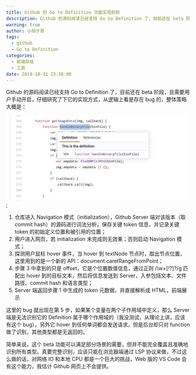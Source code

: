 ```yaml
---
title: Github 的 Go to Definition 功能实现剖析
description: Github 的源码阅读已经支持 Go to Definition 了，目前还在 beta 阶段，且需要用户手动开启，仔细研究了下它的实现方式，从逻辑上看是存在 bug 的，整体策略大概是：
warning: true
author: 小胡子哥
tags:
  - github
  - Go to Definition
categories:
  - 前端杂烩
  - 工具
date: 2019-10-31 23:58:00
---
```


Github 的源码阅读已经支持 Go to Definition 了，目前还在 beta 阶段，且需要用户手动开启，仔细研究了下它的实现方式，从逻辑上看是存在 bug 的，整体策略大概是：

![Go to Definition](/blogimgs/2019/10/31/go-to-definition.png);

1. 仓库进入 Navigation 模式（initialization），Github Server 端对该版本（取 commit hash）的源码进行词法分析，保存关键 token 信息，并记录关键 token 的初始定义位置和被引用的位置；
2. 用户进入网页，若 initialization 未完成则无效果；否则启动 Navigation 模式；
3. 探测用户鼠标 hover 事件，当 hover 到 textNode 节点时，取出节点位置，这里用到的是一个新的 API：document.caretRangeFromPoint；
4. 步骤 3 中拿到的只是 offset，它是个位置数值信息，通过正则 /\w+[!?]?/g 匹配出 hover 到的目标文本，然后将信息发送到 Server，入参包括文本、文件路径、commit hash 和语言类型；
5. Server 端返回步骤 1 中生成的 token 元数据，并直接解析成 HTML，前端展示

这里的 bug 就出现在第 5 步，如果某个变量在两个子作用域中定义，那么 Server 端是无法识别它的 Definition 属于哪个作用域的（我没测试，从理论上讲，应该有这个 bug），另外它 hover 到任何单词都会发送请求，但是后台却只对 function 做了识别，其他类型都是无返回的。

简单来说，这个 beta 功能可以满足部分场景的需要，但并不能完全覆盖且准确地识别所有类型。真要完整识别，应该只能在浏览器端通过 LSP 协议来做，不过这么做的话，对网络 IO 和本地 CPU 都是一个巨大的挑战，Web 版的 VS Code 会有这个能力，我估计 Github 网页上不会提供。